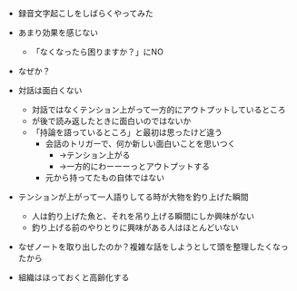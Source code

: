 
- 録音文字起こしをしばらくやってみた
- あまり効果を感じない
    - 「なくなったら困りますか？」にNO
- なぜか？
- 対話は面白くない
    - 対話ではなくテンション上がって一方的にアウトプットしているところ
    - が後で読み返したときに面白いのではないか
    - 「持論を語っているところ」と最初は思ったけど違う
        - 会話のトリガーで、何か新しい面白いことを思いつく
            - →テンション上がる
            - →一方的にわーーーっとアウトプットする
        - 元から持ってたもの自体ではない
- テンションが上がって一人語りしてる時が大物を釣り上げた瞬間
    - 人は釣り上げた魚と、それを吊り上げる瞬間にしか興味がない
    - 釣り上げる前のやりとりに興味がある人はほとんどいない

- なぜノートを取り出したのか？複雑な話をしようとして頭を整理したくなったから
- 組織はほっておくと高齢化する
